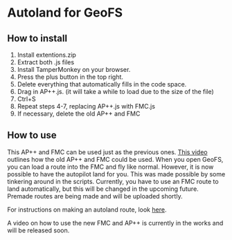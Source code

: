 # Autoland for GeoFS

## How to install

1. Install extentions.zip
2. Extract both .js files
3. Install TamperMonkey on your browser.
4. Press the plus button in the top right.
5. Delete everything that automatically fills in the code space.
6. Drag in AP++.js. (it will take a while to load due to the size of the file)
7. Ctrl+S
8. Repeat steps 4-7, replacing AP++.js with FMC.js
9. If necessary, delete the old AP++ and FMC

## How to use

This AP++ and FMC can be used just as the previous ones. [This video](https://www.youtube.com/watch?v=xzLkkoTBRQY) outlines how the old AP++ and FMC could be used. When you open GeoFS, you can load a route into the FMC and fly like normal.  However, it is now possible to have the autopilot land for you. This was made possible by some tinkering around in the scripts. Currently, you have to use an FMC route to land automatically, but this will be changed in the upcoming future. Premade routes are being made and will be uploaded shortly.

For instructions on making an autoland route, look [here](https://docs.google.com/document/d/1F4ybxKhG5QYbvifkP2A9epeX30FT6SfWLM5l7KKaSts/edit?usp=sharing).

A video on how to use the new FMC and AP++ is currently in the works and will be released soon.
